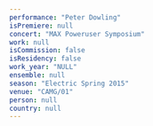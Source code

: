 ```yaml
---
performance: "Peter Dowling"
isPremiere: null
concert: "MAX Poweruser Symposium"
work: null
isCommission: false
isResidency: false
work_year: "NULL"
ensemble: null
season: "Electric Spring 2015"
venue: "CAMG/01"
person: null
country: null
---
```


